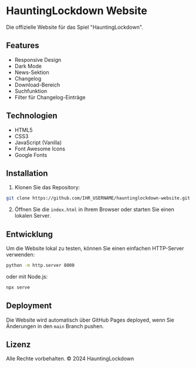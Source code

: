 # HauntingLockdown Website

Die offizielle Website für das Spiel "HauntingLockdown".

## Features

- Responsive Design
- Dark Mode
- News-Sektion
- Changelog
- Download-Bereich
- Suchfunktion
- Filter für Changelog-Einträge

## Technologien

- HTML5
- CSS3
- JavaScript (Vanilla)
- Font Awesome Icons
- Google Fonts

## Installation

1. Klonen Sie das Repository:
```bash
git clone https://github.com/IHR_USERNAME/hauntinglockdown-website.git
```

2. Öffnen Sie die `index.html` in Ihrem Browser oder starten Sie einen lokalen Server.

## Entwicklung

Um die Website lokal zu testen, können Sie einen einfachen HTTP-Server verwenden:

```bash
python -m http.server 8000
```

oder mit Node.js:

```bash
npx serve
```

## Deployment

Die Website wird automatisch über GitHub Pages deployed, wenn Sie Änderungen in den `main` Branch pushen.

## Lizenz

Alle Rechte vorbehalten. © 2024 HauntingLockdown 